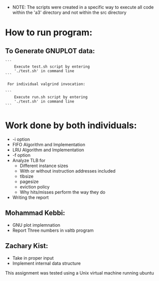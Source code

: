 * NOTE: The scripts were created in a specific way to execute all code within the 'a3' directory and not
within the src directory

# How to run program: 

 ##   To Generate GNUPLOT data:
    
    ```
        Execute test.sh script by entering
        './test.sh' in command line
    ```
    
     For individual valgrind invocation:
    
    ```
        Execute run.sh script by entering
        './test.sh' in command line
    ```
    
# Work done by both individuals:
* -i option 
* FIFO Algorithm and Implementation
* LRU Algorithm and Implementation
* -f option
* Analyze TLB for
    * Different instance sizes
    * With or without instruction addresses included
    * tlbsize
    * pagesize
    * eviction policy
    * Why hits/misses perform the way they do
* Writing the report


## Mohammad Kebbi:
* GNU plot implemnation
* Report Three numbers in valtb program



## Zachary Kist:
* Take in proper input
* Implement internal data structure


This assignment was tested using a Unix virtual machine running ubuntu


